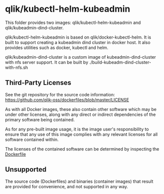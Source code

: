 # qlik/kubectl-helm-kubeadmin

This folder provides two images: qlik/kubectl-helm-kubeadmin and qlik/kubeadmin-dind-cluster.

qlik/kubectl-helm-kubeadmin is based on qlik/docker-kubectl-helm. It is built to support creating a kubeadmin dind cluster in docker host. It also provides utilities such as docker, kubectl and helm.

qlik/kubeadmin-dind-cluster is a custom image of kubeadmin-dind-cluster with nfs server support. It can be built by ./build-kubeadm-dind-cluster-with-nfs.sh
## Third-Party Licenses

See the git repository for the source code information: https://github.com/qlik-oss/dockerfiles/blob/master/LICENSE

As with all Docker images, these also contain other software which may be under other licenses, along with any direct or indirect dependencies of the primary software being contained.

As for any pre-built image usage, it is the image user's responsibility to ensure that any use of this image complies with any relevant licenses for all software contained within.

The licenses of the contained software can be determined by inspecting the [Dockerfile](https://github.com/qlik-oss/dockerfiles/blob/master/kubectl-helm-kubeadmin/Dockerfile)

## Unsupported

The source code (Dockerfiles) and binaries (container images) that result are provided for convenience, and not supported in any way.
